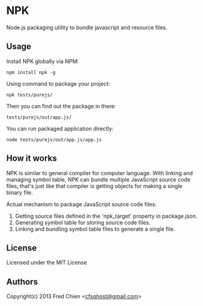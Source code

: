 NPK
===

Node.js packaging utility to bundle javascript and resource files.

Usage
-

Install NPK globally via NPM:

    npm install npk -g

Using command to package your project:

    npk tests/purejs/

Then you can find out the package in there:

    tests/purejs/out/app.js/

You can run packaged application directly:

    node tests/purejs/out/app.js/app.js

How it works
-

NPK is similar to general compiler for computer language. With linking and managing symbol table, NPK can bundle multiple JavaScript source code files, that's just like that compiler is getting objects for making a single binary file.

Actual mechanism to package JavaScript source code files:

1. Getting source files defined in the 'npk_target' property in package.json.
2. Generating symbol table for storing source code files.
3. Linking and bundling symbol table files to generate a single file.

License
-
Licensed under the MIT License

Authors
-
Copyright(c) 2013 Fred Chien <<cfsghost@gmail.com>>
